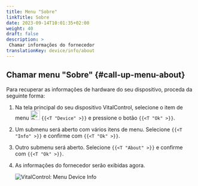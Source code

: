 ```yaml
---
title: Menu "Sobre"
linkTitle: Sobre
date: 2023-09-14T10:01:35+02:00
weight: 40
draft: false
description: >
 Chamar informações do fornecedor
translationKey: device/info/about
---
```

## Chamar menu "Sobre" {#call-up-menu-about}

Para recuperar as informações de hardware do seu dispositivo, proceda da seguinte forma:

1. Na tela principal do seu dispositivo VitalControl, selecione o item de menu <img src="/icons/device.svg" width="25" align="bottom" alt="Device" /> `{{<T "Device" >}}` e pressione o botão `{{<T "Ok" >}}`.

2. Um submenu será aberto com vários itens de menu. Selecione `{{<T "Info" >}}` e confirme com `{{<T "Ok" >}}`.

3. Outro submenu será aberto. Selecione `{{<T "About" >}}` e confirme com `{{<T "Ok" >}}`.

4. As informações do fornecedor serão exibidas agora.

   ![VitalControl: Menu Device Info](../images/about.png "Chamar informações do fornecedor")
